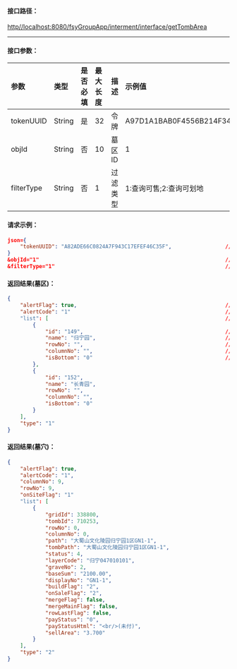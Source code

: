 #### 接口**路径：**

[http//localhost:8080/fsyGroupApp/interment/interface/getTombArea](http:8080/fsyGroupApp/common/interface/appIndex)

---

#### 接口参数：

| 参数 | 类型 | 是否必填 | 最大长度 | 描述 | 示例值 |
| :--- | :--- | :--- | :--- | :--- | :--- |
| tokenUUID | String | 是 | 32 | 令牌 | A97D1A1BAB0F4556B214F34B9699F827 |
| objId | String | 否 | 10 | 墓区ID | 1 |
| filterType | String | 否 | 1 | 过滤类型 | 1:查询可售;2:查询可划地 |

#### 请求示例：

```json
json={
    "tokenUUID": "A82ADE66C0824A7F943C17EFEF46C35F",                 //令牌
}
&objId="1"                                                           //墓区ID
&filterType="1"                                                      //过滤类型
```

#### 返回结果\(墓区\)：

```json
{
    "alertFlag": true,                                               //成功标识
    "alertCode": "1"                                                 //成功编码
    "list": [                                                        //墓区信息
        {
            "id": "149",                                             //墓区ID
            "name": "归宁园",                                         //墓区名称
            "rowNo": "",                                             //行数
            "columnNo": "",                                          //列数
            "isBottom": "0"                                          //是否底级
        },
        {
            "id": "152",
            "name": "长青园",
            "rowNo": "",
            "columnNo": "",
            "isBottom": "0"
        }
    ],
    "type": "1"
}
```

#### 返回结果\(墓穴\)：

```json
{
    "alertFlag": true,
    "alertCode": "1",
    "columnNo": 9,
    "rowNo": 9,
    "onSiteFlag": "1"
    "list": [
        {
            "gridId": 338800,
            "tombId": 710253,
            "rowNo": 0,
            "columnNo": 0,
            "path": "大蜀山文化陵园归宁园1区GN1-1",
            "tombPath": "大蜀山文化陵园归宁园1区GN1-1",
            "status": 4,
            "layerCode": "归宁047010101",
            "graveNo": 2,
            "baseSum": "2100.00",
            "displayNo": "GN1-1",
            "buildFlag": "2",
            "onSaleFlag": "2",
            "mergeFlag": false,
            "mergeMainFlag": false,
            "rowLastFlag": false,
            "payStatus": "0",
            "payStatusHtml": "<br/>(未付)",
            "sellArea": "3.700"
        }
    ],
    "type": "2"
}
```





